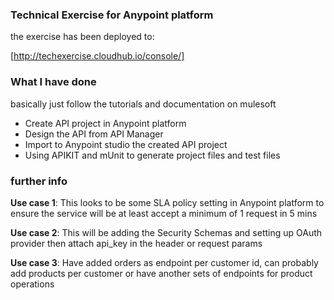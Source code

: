 ### Technical Exercise for Anypoint platform


the exercise has been deployed to:


[http://techexercise.cloudhub.io/console/]


### What I have done
basically just follow the tutorials and documentation on mulesoft

* Create API project in Anypoint platform
* Design the API from API Manager
* Import to Anypoint studio the created API project
* Using APIKIT and mUnit to generate project files and test files

### further info
**Use case 1**: This looks to be some SLA policy setting in Anypoint platform to ensure the service will be at least accept a minimum of 1 request in 5 mins

**Use case 2**: This will be adding the Security Schemas and setting up OAuth provider then attach api_key in the header or request params

**Use case 3**: Have added orders as endpoint per customer id, can probably add products per customer or have another sets of endpoints for product operations